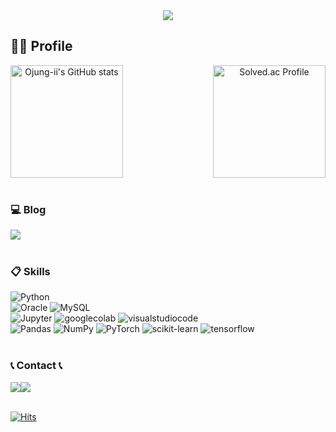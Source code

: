 <div align="center">
  <img src="https://capsule-render.vercel.app/api?type=venom&height=300&color=gradient&text=Ojung-ii’s%20GitHub%20👋&section=header&reversal=false&textBg=false&fontColor=00000&fontSize=80&fontAlign=50&descAlign=70&descAlignY=74" />
</div>
 
## 👦🏻 Profile

<div align="center" style="display: flex; justify-content: space-between; align-items: center; max-width: 600px; margin: auto;">
  <a href="https://github.com/Ojung-ii/github-readme-stats">
    <img src="https://github-readme-stats.vercel.app/api?username=Ojung-ii" alt="Ojung-ii's GitHub stats" style="height: 180px;"/>
  </a>
  <a href="https://solved.ac/ojh7839/">
    <img src="http://mazassumnida.wtf/api/v2/generate_badge?boj=ojh7839" alt="Solved.ac Profile" style="height: 180px;"/>
  </a>
</div>
<br>

### 💻 Blog
<div style="display:flex; flex-direction:row;">
  <a href="https://ojungii-pacemaker.tistory.com/">
    <img src="https://img.shields.io/badge/Tistory-000000?style=for-the-badge&logo=Tistory&logoColor=white">
  </a>
</div>

<br>

### 📋 Skills
<div>
  <img alt="Python" src ="https://img.shields.io/badge/Python-3776AB.svg?&style=for-the-badge&logo=Python&logoColor=white"/>
</div>
<div>
  <img alt="Oracle" src ="https://img.shields.io/badge/Oracle-F80000?style=for-the-badge&logo=oracle&logoColor=white"/>
  <img alt="MySQL" src ="https://img.shields.io/badge/mysql-%2300f.svg?style=for-the-badge&logo=mysql&logoColor=white"/>
</div>
<div>
  <img alt="Jupyter" src ="https://img.shields.io/badge/Jupyter-F37626.svg?&style=for-the-badge&logo=Jupyter&logoColor=white"/>
  <img alt="googlecolab" src ="https://img.shields.io/badge/googlecolab-F9AB00.svg?&style=for-the-badge&logo=googlecolab&logoColor=white"/>
  <img alt="visualstudiocode" src ="https://img.shields.io/badge/visualstudiocode-007ACC.svg?&style=for-the-badge&logo=visualstudiocode&logoColor=white"/>
</div>
<div>
  <img alt="Pandas" src ="https://img.shields.io/badge/pandas-%23150458.svg?style=for-the-badge&logo=pandas&logoColor=white"/>
  <img alt="NumPy" src ="https://img.shields.io/badge/numpy-%23013243.svg?style=for-the-badge&logo=numpy&logoColor=white"/>
  <img alt="PyTorch" src ="https://img.shields.io/badge/PyTorch-%23EE4C2C.svg?style=for-the-badge&logo=PyTorch&logoColor=white"/>
  <img alt="scikit-learn" src ="https://img.shields.io/badge/scikit--learn-%23F7931E.svg?style=for-the-badge&logo=scikit-learn&logoColor=white"/>
  <img alt="tensorflow" src ="https://img.shields.io/badge/tensorflow-FF6F00.svg?&style=for-the-badge&logo=tensorflow&logoColor=white"/>
</div>
<br>

### 📞 Contact 📞
<div style="display:flex; flex-direction:row;">
  <a href="mailto:ojh7839@gmail.com">
    <img src="https://img.shields.io/badge/Gmail-EA4335?style=for-the-badge&logo=Gmail&logoColor=white">
  </a>
  <a href="https://www.instagram.com/o_jung.ii">
    <img src="https://img.shields.io/badge/Instagram-E4405F?style=for-the-badge&logo=Instagram&logoColor=white">
  </a>
</div>
<br>

[![Hits](https://hits.seeyoufarm.com/api/count/incr/badge.svg?url=https%3A%2F%2Fgithub.com%2FOjung-ii&count_bg=%2386CF70&title_bg=%2309510E&icon=github.svg&icon_color=%23EBEBEB&title=Github&edge_flat=false)](https://hits.seeyoufarm.com)
